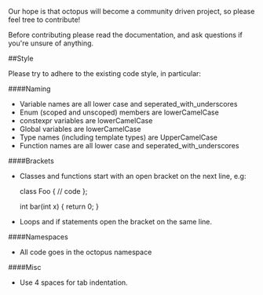 Our hope is that octopus will become a community driven project, so please feel tree to contribute! 

Before contributing please read the documentation, and ask questions if you're unsure of anything.

##Style

Please try to adhere to the existing code style, in particular:

####Naming

* Variable names are all lower case and seperated_with_underscores
* Enum (scoped and unscoped) members are lowerCamelCase
* constexpr variables are lowerCamelCase
* Global variables are lowerCamelCase
* Type names (including template types) are UpperCamelCase
* Function names are all lower case and seperated_with_underscores

####Brackets

* Classes and functions start with an open bracket on the next line, e.g:

    class Foo
    {
        // code
    };
    
    int bar(int x)
    {
        return 0;
    }

* Loops and if statements open the bracket on the same line.

####Namespaces

* All code goes in the octopus namespace

####Misc

* Use 4 spaces for tab indentation.
